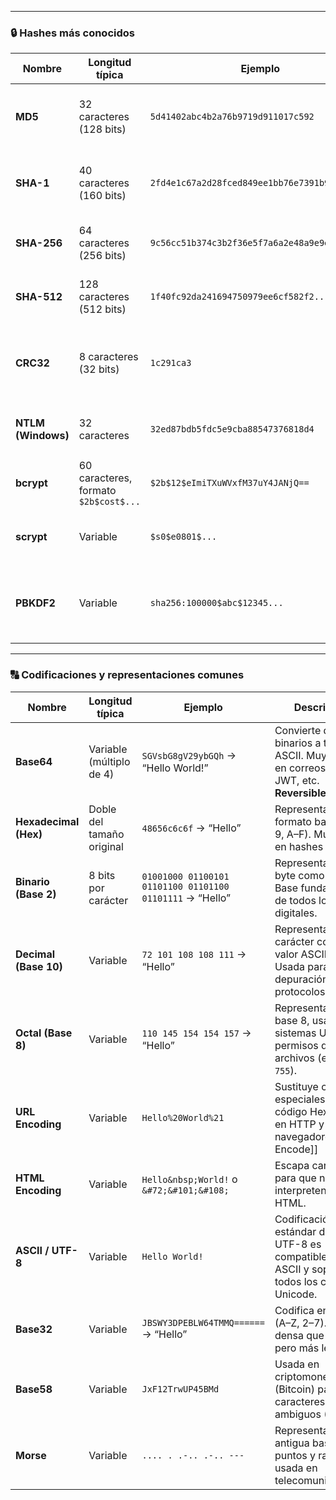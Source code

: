 
---


### 🔒 Hashes más conocidos

| Nombre             | Longitud típica                       | Ejemplo                                       | Descripción                                               |
| ------------------ | ------------------------------------- | --------------------------------------------- | --------------------------------------------------------- |
| **MD5**            | 32 caracteres (128 bits)              | `5d41402abc4b2a76b9719d911017c592`            | Antiguo y rápido, pero **inseguro** por colisiones.       |
| **SHA-1**          | 40 caracteres (160 bits)              | `2fd4e1c67a2d28fced849ee1bb76e7391b93eb12`    | Mejor que MD5, pero **ya obsoleto** para seguridad.       |
| **SHA-256**        | 64 caracteres (256 bits)              | `9c56cc51b374c3b2f36e5f7a6a2e48a9e9e2b8b9...` | Estándar actual en seguridad y certificados.              |
| **SHA-512**        | 128 caracteres (512 bits)             | `1f40fc92da241694750979ee6cf582f2...`         | Más robusto que SHA-256; más lento.                       |
| **CRC32**          | 8 caracteres (32 bits)                | `1c291ca3`                                    | Checksum rápido para detectar errores, no para seguridad. |
| **NTLM (Windows)** | 32 caracteres                         | `32ed87bdb5fdc5e9cba88547376818d4`            | Hash de contraseñas en Windows; vulnerable.               |
| **bcrypt**         | 60 caracteres, formato `$2b$cost$...` | `$2b$12$eImiTXuWVxfM37uY4JANjQ==`             | Usa **sal y costo**, muy seguro para contraseñas.         |
| **scrypt**         | Variable                              | `$s0$e0801$...`                               | Más resistente a GPUs/ASICs que bcrypt.                   |
| **PBKDF2**         | Variable                              | `sha256:100000$abc$12345...`                  | Usa iteraciones + sal; muy usado en apps seguras.         |

---
### 🔠 Codificaciones y representaciones comunes

| Nombre                | Longitud típica           | Ejemplo                                                  | Descripción                                                                                           |
| --------------------- | ------------------------- | -------------------------------------------------------- | ----------------------------------------------------------------------------------------------------- |
| **Base64**            | Variable (múltiplo de 4)  | `SGVsbG8gV29ybGQh` → “Hello World!”                      | Convierte datos binarios a texto ASCII. Muy usada en correos, JSON, JWT, etc. **Reversible.**         |
| **Hexadecimal (Hex)** | Doble del tamaño original | `48656c6c6f` → “Hello”                                   | Representa bytes en formato base 16 (0–9, A–F). Muy usada en hashes y claves.                         |
| **Binario (Base 2)**  | 8 bits por carácter       | `01001000 01100101 01101100 01101100 01101111` → “Hello” | Representa cada byte como 8 bits. Base fundamental de todos los datos digitales.                      |
| **Decimal (Base 10)** | Variable                  | `72 101 108 108 111` → “Hello”                           | Representa cada carácter como su valor ASCII decimal. Usada para depuración o protocolos simples.     |
| **Octal (Base 8)**    | Variable                  | `110 145 154 154 157` → “Hello”                          | Representación en base 8, usada en sistemas Unix y permisos de archivos (ej. `chmod 755`).            |
| **URL Encoding**      | Variable                  | `Hello%20World%21`                                       | Sustituye caracteres especiales por `%` + código Hex. Usada en HTTP y navegadores. [[URL Encode]]     |
| **HTML Encoding**     | Variable                  | `Hello&nbsp;World!` o `&#72;&#101;&#108;`                | Escapa caracteres para que no se interpreten como HTML.                                               |
| **ASCII / UTF-8**     | Variable                  | `Hello World!`                                           | Codificación estándar de texto. UTF-8 es compatible con ASCII y soporta todos los caracteres Unicode. |
| **Base32**            | Variable                  | `JBSWY3DPEBLW64TMMQ======` → “Hello”                     | Codifica en base 32 (A–Z, 2–7). Menos densa que Base64, pero más legible.                             |
| **Base58**            | Variable                  | `JxF12TrwUP45BMd`                                        | Usada en criptomonedas (Bitcoin) para evitar caracteres ambiguos (0/O, l/I).                          |
| **Morse**             | Variable                  | `.... . .-.. .-.. ---`                                   | Representación antigua basada en puntos y rayas, usada en telecomunicaciones.                         |
